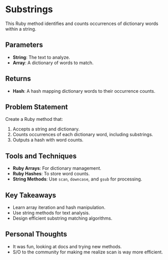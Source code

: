 # Substrings

This Ruby method identifies and counts occurrences of dictionary words within a string.

## Parameters
- **String**: The text to analyze.
- **Array**: A dictionary of words to match.

## Returns
- **Hash**: A hash mapping dictionary words to their occurrence counts.

## Problem Statement
Create a Ruby method that:
1. Accepts a string and dictionary.
2. Counts occurrences of each dictionary word, including substrings.
3. Outputs a hash with word counts.

## Tools and Techniques
- **Ruby Arrays**: For dictionary management.
- **Ruby Hashes**: To store word counts.
- **String Methods**: Use `scan`, `downcase`, and `gsub` for processing.

## Key Takeaways
- Learn array iteration and hash manipulation.
- Use string methods for text analysis.
- Design efficient substring matching algorithms.

## Personal Thoughts
- It was fun, looking at docs and trying new methods.
- S/O to the community for making me realize scan is way more efficient.